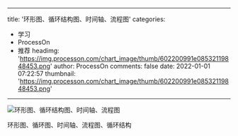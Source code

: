 
---
title: '环形图、循环结构图、时间轴、流程图'
categories: 
 - 学习
 - ProcessOn
 - 推荐
headimg: 'https://img.processon.com/chart_image/thumb/602200991e08532119848453.png'
author: ProcessOn
comments: false
date: 2022-01-01 07:22:57
thumbnail: 'https://img.processon.com/chart_image/thumb/602200991e08532119848453.png'
---

<div>   
<img class="thumb" alt="环形图、循环结构图、时间轴、流程图" src="https://img.processon.com/chart_image/thumb/602200991e08532119848453.png" referrerpolicy="no-referrer">
<p>环形图、循环图、时间轴、流程图、循环结构</p>  
</div>
            
